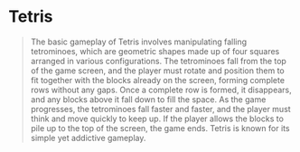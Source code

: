 # Tetris 

 > The basic gameplay of Tetris involves manipulating falling tetrominoes, which are geometric shapes
made up of four squares arranged in various configurations. The tetrominoes fall from the top of 
the game screen, and the player must rotate and position them to fit together with the blocks 
already on the screen, forming complete rows without any gaps. Once a complete row is formed, 
it disappears, and any blocks above it fall down to fill the space. As the game progresses, the 
tetrominoes fall faster and faster, and the player must think and move quickly to keep up. If the 
player allows the blocks to pile up to the top of the screen, the game ends.
Tetris is known for its simple yet addictive gameplay.